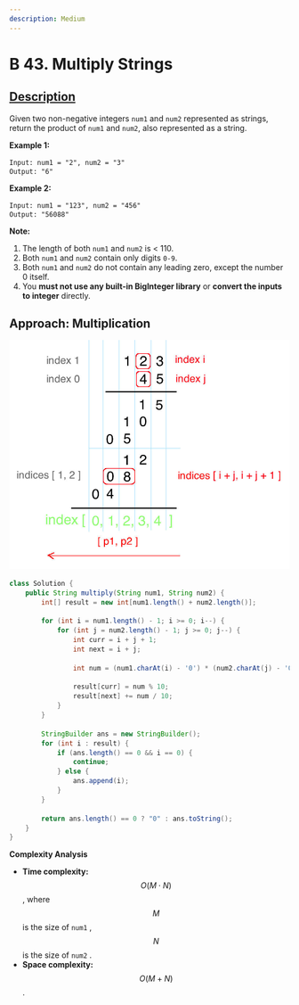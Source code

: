 ```yaml
---
description: Medium
---
```


# B 43. Multiply Strings

## [Description](https://leetcode.com/problems/multiply-strings/)

Given two non-negative integers `num1` and `num2` represented as strings, return the product of `num1` and `num2`, also represented as a string.

**Example 1:**

```text
Input: num1 = "2", num2 = "3"
Output: "6"
```

**Example 2:**

```text
Input: num1 = "123", num2 = "456"
Output: "56088"
```

**Note:**

1. The length of both `num1` and `num2` is &lt; 110.
2. Both `num1` and `num2` contain only digits `0-9`.
3. Both `num1` and `num2` do not contain any leading zero, except the number 0 itself.
4. You **must not use any built-in BigInteger library** or **convert the inputs to integer** directly.

## Approach: Multiplication

![](../../../.gitbook/assets/image%20%2874%29.png)

```java
class Solution {
    public String multiply(String num1, String num2) {
        int[] result = new int[num1.length() + num2.length()];

        for (int i = num1.length() - 1; i >= 0; i--) {
            for (int j = num2.length() - 1; j >= 0; j--) {
                int curr = i + j + 1;
                int next = i + j;

                int num = (num1.charAt(i) - '0') * (num2.charAt(j) - '0') + result[curr];

                result[curr] = num % 10;
                result[next] += num / 10;
            }
        }

        StringBuilder ans = new StringBuilder();
        for (int i : result) {
            if (ans.length() == 0 && i == 0) {
                continue;
            } else {
                ans.append(i);
            }
        }

        return ans.length() == 0 ? "0" : ans.toString();
    }
}
```

**Complexity Analysis**

* **Time complexity:** $$O(M\cdot N)$$, where $$M$$ is the size of `num1` , $$N$$ is the size of `num2` .
* **Space complexity:** $$O(M+N)$$.

